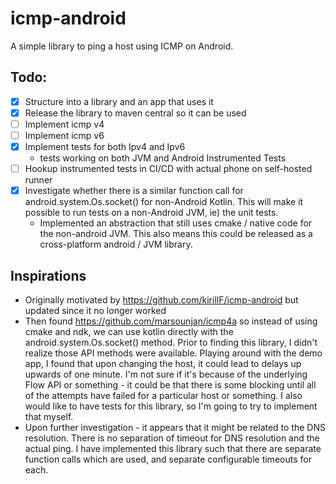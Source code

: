 # icmp-android 
A simple library to ping a host using ICMP on Android.

## Todo:
- [x] Structure into a library and an app that uses it
- [x] Release the library to maven central so it can be used
- [ ] Implement icmp v4
- [ ] Implement icmp v6
- [x] Implement tests for both Ipv4 and Ipv6
  - tests working on both JVM and Android Instrumented Tests 
- [ ] Hookup instrumented tests in CI/CD with actual phone on self-hosted runner
- [x] Investigate whether there is a similar function call for android.system.Os.socket() for 
      non-Android Kotlin. This will make it possible to run tests on a non-Android JVM, ie) the unit
      tests.
  - Implemented an abstraction that still uses cmake / native code for the non-android JVM. This
    also means this could be released as a cross-platform android / JVM library.

## Inspirations
- Originally motivated by https://github.com/kirillF/icmp-android but updated since it no longer
  worked
- Then found https://github.com/marsounjan/icmp4a so instead of using cmake and ndk, we can use
  kotlin directly with the android.system.Os.socket() method. Prior to finding this library, I
  didn't realize those API methods were available. Playing around with the demo app, I found that
  upon changing the host, it could lead to delays up upwards of one minute. I'm not sure if it's
  because of the underlying Flow API or something - it could be that there is some blocking until
  all of the attempts have failed for a particular host or something. I also would like to have
  tests for this library, so I'm going to try to implement that myself.
- Upon further investigation - it appears that it might be related to the DNS resolution. There is
  no separation of timeout for DNS resolution and the actual ping. I have implemented this library
  such that there are separate function calls which are used, and separate configurable timeouts for
  each.
